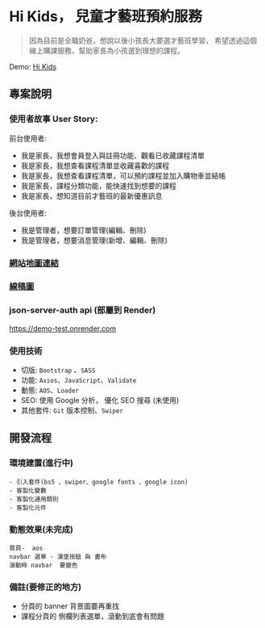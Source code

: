
#   Hi Kids， 兒童才藝班預約服務
>  因為目前是全職奶爸，想說以後小孩長大要選才藝班學習，
>  希望透過這個線上購課服務，幫助家長為小孩選到理想的課程。



Demo: [Hi Kids](https://jimmyfang-ai.github.io/JS-sideProject-Hi-kids/)


## **專案說明**
### 使用者故事 User Story: 
前台使用者:
- 我是家長，我想會員登入與註冊功能、觀看已收藏課程清單
- 我是家長，我想查看課程清單並收藏喜歡的課程
- 我是家長，我想查看課程清單，可以預約課程並加入購物車並結帳
- 我是家長，課程分類功能，能快速找到想要的課程
- 我是家長，想知道目前才藝班的最新優惠訊息

後台使用者:
- 我是管理者，想要訂單管理(編輯、刪除)
- 我是管理者，想要消息管理(新增、編輯、刪除)

### [網站地圖連結](https://whimsical.com/js-NHgxkgUXeiC6SxZduot6Nw)

### [線稿圖](https://whimsical.com/2022-js-hi-kids-VmZJoqQQy517h3SNxoz47r)

### json-server-auth api (部屬到 Render)
https://demo-test.onrender.com


### **使用技術**
* 切版: `Bootstrap` 、`SASS`
* 功能: `Axios`、`JavaScript`、`Validate`
* 動態: `AOS`、`Loader`
* SEO: 使用 Google 分析， 優化 SEO 搜尋 (未使用)
* 其他套件: `Git` 版本控制、`Swiper`


## **開發流程**
### **環境建置(進行中)**
    - 引入套件(bs5 、swiper、google fonts 、google icon)
    - 客製化變數
    - 客製化通用類別
    - 客製化元件  

### **動態效果(未完成)**
    首頁-  aos
    navbar 選單 - 漢堡按鈕 與 畫布
    滾動時 navbar  要變色
    

### 備註(要修正的地方)

 - 分頁的 banner 背景圖要再重找
 -  課程分頁的 側欄列表選單，滾動到底會有問題




